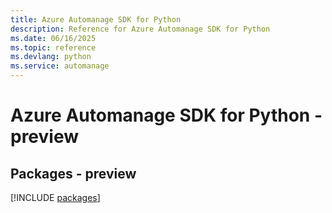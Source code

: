 ```yaml
---
title: Azure Automanage SDK for Python
description: Reference for Azure Automanage SDK for Python
ms.date: 06/16/2025
ms.topic: reference
ms.devlang: python
ms.service: automanage
---
```

# Azure Automanage SDK for Python - preview
## Packages - preview
[!INCLUDE [packages](automanage-index.md)]